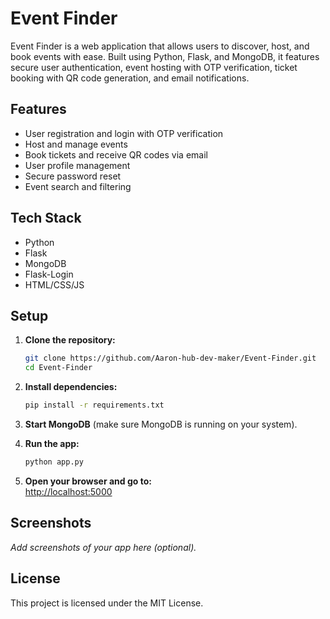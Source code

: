 # Event Finder

Event Finder is a web application that allows users to discover, host, and book events with ease. Built using Python, Flask, and MongoDB, it features secure user authentication, event hosting with OTP verification, ticket booking with QR code generation, and email notifications.

## Features

- User registration and login with OTP verification
- Host and manage events
- Book tickets and receive QR codes via email
- User profile management
- Secure password reset
- Event search and filtering

## Tech Stack

- Python
- Flask
- MongoDB
- Flask-Login
- HTML/CSS/JS

## Setup

1. **Clone the repository:**
   ```sh
   git clone https://github.com/Aaron-hub-dev-maker/Event-Finder.git
   cd Event-Finder
   ```

2. **Install dependencies:**
   ```sh
   pip install -r requirements.txt
   ```

3. **Start MongoDB** (make sure MongoDB is running on your system).

4. **Run the app:**
   ```sh
   python app.py
   ```

5. **Open your browser and go to:**  
   [http://localhost:5000](http://localhost:5000)

## Screenshots

_Add screenshots of your app here (optional)._

## License

This project is licensed under the MIT License. 